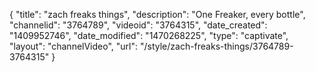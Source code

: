 {
    "title": "zach freaks things",
    "description": "One Freaker, every bottle",
    "channelid": "3764789",
    "videoid": "3764315",
    "date_created": "1409952746",
    "date_modified": "1470268225",
    "type": "captivate",
    "layout": "channelVideo",
    "url": "\/style\/zach-freaks-things\/3764789-3764315"
}